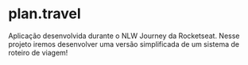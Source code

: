 # plan.travel
Aplicação desenvolvida durante o NLW Journey da Rocketseat. Nesse projeto iremos desenvolver uma versão simplificada de um sistema de roteiro de viagem!
